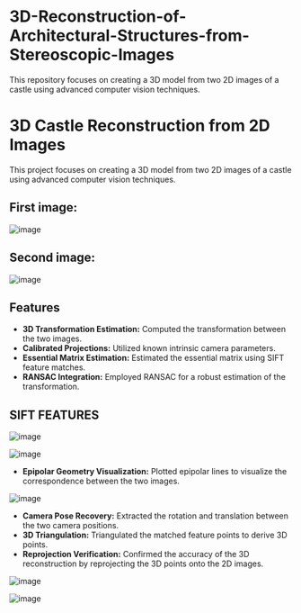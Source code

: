 # 3D-Reconstruction-of-Architectural-Structures-from-Stereoscopic-Images
This repository focuses on creating a 3D model from two 2D images of a castle using advanced computer vision techniques.
# 3D Castle Reconstruction from 2D Images

This project focuses on creating a 3D model from two 2D images of a castle using advanced computer vision techniques.

## First image:

![image](https://github.com/Saibernard/3D-Reconstruction-of-Architectural-Structures-from-Stereoscopic-Images/assets/112599512/c1db97d5-a419-49e0-be82-308c97faf94e)

## Second image:

![image](https://github.com/Saibernard/3D-Reconstruction-of-Architectural-Structures-from-Stereoscopic-Images/assets/112599512/3c0c895f-6072-4d6f-b0d6-5595f0ae2e97)


## Features

- **3D Transformation Estimation:** Computed the transformation between the two images.
- **Calibrated Projections:** Utilized known intrinsic camera parameters.
- **Essential Matrix Estimation:** Estimated the essential matrix using SIFT feature matches.
- **RANSAC Integration:** Employed RANSAC for a robust estimation of the transformation.

## SIFT FEATURES

![image](https://github.com/Saibernard/3D-Reconstruction-of-Architectural-Structures-from-Stereoscopic-Images/assets/112599512/ca846260-95bd-4f96-89b6-d158e77101b3)

![image](https://github.com/Saibernard/3D-Reconstruction-of-Architectural-Structures-from-Stereoscopic-Images/assets/112599512/0a22a9c2-9e38-4b0e-a6c9-520b002f66dc)


- **Epipolar Geometry Visualization:** Plotted epipolar lines to visualize the correspondence between the two images.

![image](https://github.com/Saibernard/3D-Reconstruction-of-Architectural-Structures-from-Stereoscopic-Images/assets/112599512/3a4cb404-454a-400e-85d2-a610f4339988)

- **Camera Pose Recovery:** Extracted the rotation and translation between the two camera positions.
- **3D Triangulation:** Triangulated the matched feature points to derive 3D points.
- **Reprojection Verification:** Confirmed the accuracy of the 3D reconstruction by reprojecting the 3D points onto the 2D images.

![image](https://github.com/Saibernard/3D-Reconstruction-of-Architectural-Structures-from-Stereoscopic-Images/assets/112599512/1f035632-80ef-409f-ae5d-67072a1d308c)

![image](https://github.com/Saibernard/3D-Reconstruction-of-Architectural-Structures-from-Stereoscopic-Images/assets/112599512/ed618710-d72c-4692-8eea-085449db9a21)


